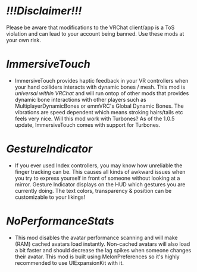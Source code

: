 # ***!!!Disclaimer!!!***
Please be aware that modifications to the VRChat client/app is a ToS violation and can lead to your account being banned.
Use these mods at your own risk.

# _ImmersiveTouch_
- ImmersiveTouch provides haptic feedback in your VR controllers when your hand colliders interacts with dynamic bones / mesh.
This mod is _universal within VRChat_ and will run ontop of other mods that provides dynamic bone interactions with other players
such as MultiplayerDynamicBones or emmVRC's Global Dynamic Bones.
The vibrations are speed dependent which means stroking hairs/tails etc feels very nice.
Will this mod work with Turbones? As of the 1.0.5 update, ImmersiveTouch comes with support for Turbones.


# _GestureIndicator_
- If you ever used Index controllers, you may know how unreliable the finger tracking can be.
This causes all kinds of awkward issues when you try to express yourself in front of someone without looking at a mirror.
Gesture Indicator displays on the HUD which gestures you are currently doing.
The text colors, transparency & position can be customizable to your likings!


# _NoPerformanceStats_
- This mod disables the avatar performance scanning and will make (RAM) cached avatars load instantly.
Non-cached avatars will also load a bit faster and should decrease the lag spikes when someone changes their avatar.
This mod is built using MelonPreferences so it's highly recommended to use UIExpansionKit with it.
